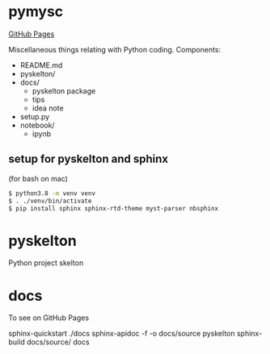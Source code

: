 # pymysc

[GitHub Pages](https://dkobayas.github.io/pymisc/index.html)

Miscellaneous things relating with Python coding.
Components:
- README.md
- pyskelton/
- docs/
    - pyskelton package
    - tips
    - idea note
- setup.py
- notebook/
    - ipynb

## setup for pyskelton and sphinx

(for bash on mac)
```sh
$ python3.8 -m venv venv
$ . ./venv/bin/activate
$ pip install sphinx sphinx-rtd-theme myst-parser nbsphinx
```

# pyskelton

Python project skelton

# docs

To see on GitHub Pages

sphinx-quickstart ./docs
sphinx-apidoc -f -o docs/source pyskelton
sphinx-build docs/source/ docs

